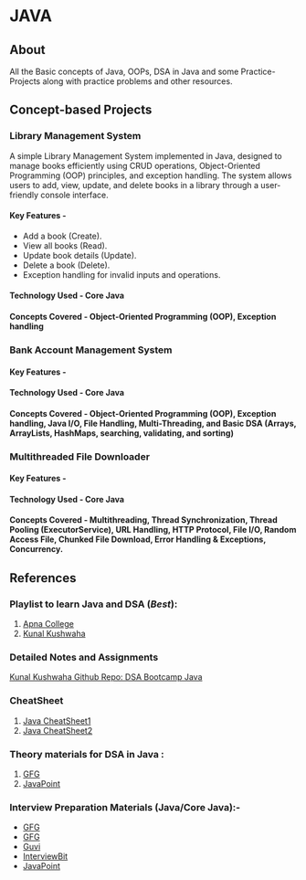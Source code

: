 # JAVA

## About
All the Basic concepts of Java, OOPs, DSA in Java and some Practice-Projects along with practice problems and other resources.

## Concept-based Projects

### Library Management System

A simple Library Management System implemented in Java, designed to manage books efficiently using CRUD operations, Object-Oriented Programming (OOP) principles, and exception handling. The system allows users to add, view, update, and delete books in a library through a user-friendly console interface.

#### Key Features -
- Add a book (Create).
- View all books (Read).
- Update book details (Update).
- Delete a book (Delete).
- Exception handling for invalid inputs and operations.

#### Technology Used - Core Java
#### Concepts Covered - Object-Oriented Programming (OOP), Exception handling

### Bank Account Management System

#### Key Features -

#### Technology Used - Core Java
#### Concepts Covered - Object-Oriented Programming (OOP), Exception handling, Java I/O, File Handling, Multi-Threading, and Basic DSA (Arrays, ArrayLists, HashMaps, searching, validating, and sorting)

### Multithreaded File Downloader

#### Key Features -

#### Technology Used - Core Java
#### Concepts Covered - Multithreading, Thread Synchronization, Thread Pooling (ExecutorService), URL Handling, HTTP Protocol, File I/O, Random Access File, Chunked File Download, Error Handling & Exceptions, Concurrency.

## References

### Playlist to learn Java and DSA (*Best*):
1. [Apna College](https://www.youtube.com/playlist?list=PLfqMhTWNBTe3LtFWcvwpqTkUSlB32kJop)
2. [Kunal Kushwaha](https://www.youtube.com/playlist?list=PL9gnSGHSqcnr_DxHsP7AW9ftq0AtAyYqJ)

### Detailed Notes and Assignments 
[Kunal Kushwaha Github Repo: DSA Bootcamp Java](https://github.com/kunal-kushwaha/DSA-Bootcamp-Java)

### CheatSheet
1. [Java CheatSheet1](https://github.com/yungnickyoung/Java-Cheatsheet)
2. [Java CheatSheet2](https://github.com/LeCoupa/awesome-cheatsheets/blob/master/languages/java.md)

### Theory materials for DSA in Java : 
1. [GFG](https://www.geeksforgeeks.org/data-structures/)
2. [JavaPoint](https://www.javatpoint.com/data-structures-in-java)

### Interview Preparation Materials (Java/Core Java):-
- [GFG](https://www.geeksforgeeks.org/java-interview-questions/)
- [GFG](https://www.geeksforgeeks.org/core-java-interview-questions-for-freshers/)
- [Guvi](https://www.guvi.in/blog/40-java-interview-questions-for-freshers/)
- [InterviewBit](https://www.interviewbit.com/java-interview-questions/)
- [JavaPoint](https://www.javatpoint.com/corejava-interview-questions)
